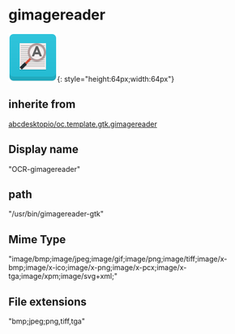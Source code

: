 # gimagereader
![gimagereader.svg](/applications/icons/gimagereader.svg){: style="height:64px;width:64px"}
## inherite from
[abcdesktopio/oc.template.gtk.gimagereader](abcdesktopio/oc.template.gtk.gimagereader.md)
## Display name
"OCR-gimagereader"
## path
"/usr/bin/gimagereader-gtk"
## Mime Type
"image/bmp;image/jpeg;image/gif;image/png;image/tiff;image/x-bmp;image/x-ico;image/x-png;image/x-pcx;image/x-tga;image/xpm;image/svg+xml;"
## File extensions
"bmp;jpeg;png,tiff,tga"
